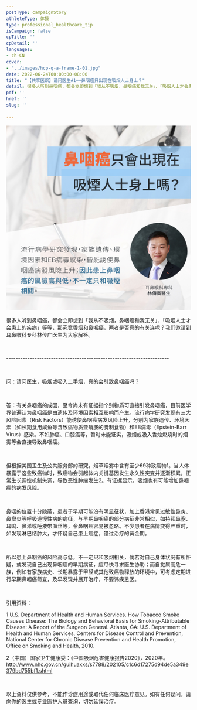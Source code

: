 ```yaml
---
postType: campaignStory
athleteType: 体操
type: professional_healthcare_tip
isCampaign: false
cpTitle: ''
cpDetail: ''
languages:
- zh-CN
cover:
- "../images/hcp-q-a-frame-1-01.jpg"
date: 2022-06-24T00:00:00+08:00
title: "【共享医识】请问医生#1——鼻咽癌只出现在吸烟人士身上？"
detail: 很多人听到鼻咽癌，都会立即想到「我从不吸烟，鼻咽癌和我无关」、「吸烟人士才会患上的疾病」等等，那究竟香烟和鼻咽癌，两者是否真的有关连呢？我们邀请到耳鼻喉科专科林传广医生为大家解答。
pdf: ''
href: ''
slug: ''

---
```

![](../images/hcp-q-a-q1-smoking-v4-01.jpg)

很多人听到鼻咽癌，都会立即想到「我从不吸烟，鼻咽癌和我无关」、「吸烟人士才会患上的疾病」等等，那究竟香烟和鼻咽癌，两者是否真的有关连呢？我们邀请到耳鼻喉科专科林传广医生为大家解答。

<br/>

\---------------------------------------------------------------------

<br/>

问：请问医生，吸烟或吸入二手烟，真的会引致鼻咽癌吗？

<br/>

答：有关鼻咽癌的成因，至今尚未有证据指个别物质可直接引发鼻咽癌，目前医学界普遍认为鼻咽癌是由遗传及环境因素相互影响而产生。流行病学研究发现有三大风险因素（Risk Factors）能诱使鼻咽癌病发风险上升，分别为家族遗传、环境因素（如长期食用咸鱼等含致癌物质亚硝胺的腌制食物）和EB病毒（Epstein-Barr Virus）感染。不如肺癌、口腔癌等，暂时未能证实，吸烟或吸入香烛燃烧时的烟雾等会直接导致鼻咽癌。

<br/>

但根据美国卫生及公共服务部的研究，烟草烟雾中含有至少69种致癌物1。当人体暴露于这些致癌物时，致癌物会引起体内关键基因发生永久性突变并逐渐积累，正常生长调控机制失调，导致恶性肿瘤发生2。有证据显示，吸烟也有可能增加鼻咽癌的病发风险。

<br/>

鼻咽的位置十分隐蔽，患者于早期可能没有明显征状，加上香港常见过敏性鼻炎、鼻窦炎等呼吸道慢性病的病征，与早期鼻咽癌的部分病征非常相似，如持续鼻塞、耳鸣、鼻涕或唾液带血丝等，令鼻咽癌容易被忽略。不少患者在病情变得严重时，如发现淋巴结肿大，才怀疑自己患上癌症，错过治疗的黄金期。

<br/>

所以患上鼻咽癌的风险高与低，不一定只和吸烟相关，倘若对自己身体状况有所怀疑，或发现自己出现鼻咽癌的早期病征，应尽快寻求医生协助；而自觉属高危一族，例如有家族病史、长期暴露于甲醛或其他致癌物释放的环境中，可考虑定期进行早期鼻咽癌筛查，及早发现并展开治疗，不要讳疾忌医。

<br/>

引用资料：

1 U.S. Department of Health and Human Services. How Tobacco Smoke Causes Disease: The Biology and Behavioral Basis for Smoking-Attributable Disease: A Report of the Surgeon General. Atlanta, GA: U.S. Department of Health and Human Services, Centers for Disease Control and Prevention, National Center for Chronic Disease Prevention and Health Promotion, Office on Smoking and Health, 2010.

2（中国）国家卫生健康委：《中国吸烟危害健康报告2020》，2020年。 http://www.nhc.gov.cn/guihuaxxs/s7788/202105/c1c6d17275d94de5a349e379bd755bf1.shtml

<br/>

以上资料仅供参考，不能作诊症用途或取代任何临床医疗意见。如有任何疑问，请向你的医生或专业医护人员查询，切勿延误治疗。
